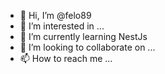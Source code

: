- 👋 Hi, I’m @felo89
- 👀 I’m interested in ...
- 🌱 I’m currently learning NestJs
- 💞️ I’m looking to collaborate on ...
- 📫 How to reach me ...

<!---
felo89/felo89 is a ✨ special ✨ repository because its `README.md` (this file) appears on your GitHub profile.
You can click the Preview link to take a look at your changes.
--->
